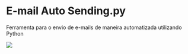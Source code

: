 # E-mail Auto Sending.py
 Ferramenta para o envio de e-mails de maneira automatizada utilizando Python
 

![](https://i.imgur.com/shGs1HH.png)




